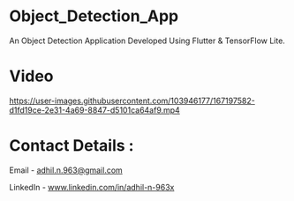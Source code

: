 # Object_Detection_App

An Object Detection Application Developed Using Flutter & TensorFlow Lite.

# Video 

https://user-images.githubusercontent.com/103946177/167197582-d1fd19ce-2e31-4a69-8847-d5101ca64af9.mp4

# Contact Details :

Email - adhil.n.963@gmail.com

LinkedIn - www.linkedin.com/in/adhil-n-963x
